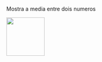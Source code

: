 Mostra a media entre dois numeros 

<img src=https://github.com/user-attachments/assets/1c54f799-6bd2-4942-9cd9-f47da9301488 width=100>
